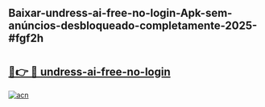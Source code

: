 ## Baixar-undress-ai-free-no-login-Apk-sem-anúncios-desbloqueado-completamente-2025-#fgf2h

# <h2><a href="https://ainizakaria.my?title=undress-ai-free-no-login&ref=22M">🔗👉 🔴 undress-ai-free-no-login</a></h2>

[![acn](https://github.com/user-attachments/assets/0f9c940e-d8b0-45ae-aac7-cd30a18b3e1c)](https://ainizakaria.my?title=undress-ai-free-no-login&ref=22M)

